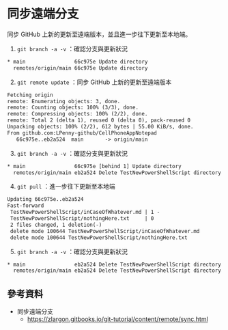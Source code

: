 # 同步遠端分支

同步 GitHub 上新的更新至遠端版本，並且進一步往下更新至本地端。


1. `git branch -a -v` ：確認分支與更新狀況

  ```txt
  * main                66c975e Update directory
    remotes/origin/main 66c975e Update directory
  ```

2. `git remote update` ：同步 GitHub 上新的更新至遠端版本

  ```txt
  Fetching origin
  remote: Enumerating objects: 3, done.
  remote: Counting objects: 100% (3/3), done.
  remote: Compressing objects: 100% (2/2), done.
  remote: Total 2 (delta 1), reused 0 (delta 0), pack-reused 0
  Unpacking objects: 100% (2/2), 612 bytes | 55.00 KiB/s, done.
  From github.com:LPenny-github/CellPhoneAppNotepad
     66c975e..eb2a524  main       -> origin/main
  ```

3. `git branch -a -v` ：確認分支與更新狀況

  ```txt
  * main                66c975e [behind 1] Update directory
    remotes/origin/main eb2a524 Delete TestNewPowerShellScript directory
  ```

4. `git pull` ：進一步往下更新至本地端

  ```txt
  Updating 66c975e..eb2a524
  Fast-forward
   TestNewPowerShellScript/inCaseOfWhatever.md | 1 -
   TestNewPowerShellScript/nothingHere.txt     | 0
   2 files changed, 1 deletion(-)
   delete mode 100644 TestNewPowerShellScript/inCaseOfWhatever.md
   delete mode 100644 TestNewPowerShellScript/nothingHere.txt
  ```

5. `git branch -a -v` ：確認分支與更新狀況
  ```txt
  * main                eb2a524 Delete TestNewPowerShellScript directory
    remotes/origin/main eb2a524 Delete TestNewPowerShellScript directory
  ```


## 參考資料

* 同步遠端分支
  * https://zlargon.gitbooks.io/git-tutorial/content/remote/sync.html